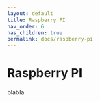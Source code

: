 ```yaml
---
layout: default
title: Raspberry PI
nav_order: 6
has_children: true
permalink: docs/raspberry-pi
---
```


# Raspberry PI

blabla
